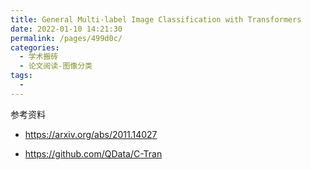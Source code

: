 ```yaml
---
title: General Multi-label Image Classification with Transformers
date: 2022-01-10 14:21:30
permalink: /pages/499d0c/
categories:
  - 学术搬砖
  - 论文阅读-图像分类
tags:
  - 
---
```



参考资料

- https://arxiv.org/abs/2011.14027

- https://github.com/QData/C-Tran
